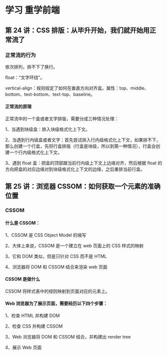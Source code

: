 # 学习 重学前端

## 第 24 讲：CSS 排版：从毕升开始，我们就开始用正常流了

### 正常流的行为

依次排列，排不下了换行。

float：“文字环绕”。

vertical-align：规则规定了如何在垂直方向对齐盒。属性：top、middle、bottom、text-bottom、text-top、baseline。

#### 正常流的原理

正常流中的一个盒或者文字排版，需要分成三种情况处理：

1、当遇到块级盒：排入块级格式化上下文。

2、当遇到行内级盒或者文字：首先尝试排入行内级格式化上下文，如果排不下，那么创建一个行盒，先将行盒排版（行盒是块级，所以到第一种情况），行盒会创建一个行内级格式化上下文。

3、遇到 float 盒：把盒的顶部跟当前行内级上下文上边缘对齐，然后根据 float 的方向把盒的对应边缘对到块级格式化上下文的边缘，之后重排当前行盒。

## 第 25 讲：浏览器 CSSOM：如何获取一个元素的准确位置

### CSSOM

#### 什么是 CSSOM：

1、CSSOM 是 CSS Object Model 的缩写

2、大体上来说，CSSOM 是一个建立在 web 页面上的 CSS 样式的映射

3、它和 DOM 类似，但是只针对 CSS 而不是 HTML

4、浏览器将 DOM 和 CSSOM 结合来渲染 web 页面

#### CSSOM 是做什么

CSSOM 将样式表中的规则映射到页面对应的元素上。

#### Web 浏览器为了展示页面，需要经历以下四个步骤：

1、检查 HTML 并构建 DOM

2、检查 CSS 并构建 CSSOM

3、Web 浏览器将 DOM 和 CSSOM 结合，并构建出 render tree

4、展示 Web 页面
